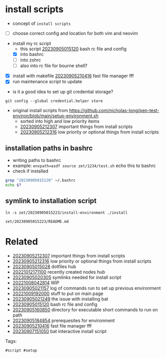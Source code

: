 # install scripts

- concept of `install scripts`
- [ ] choose correct config and location for both vim and neovim
- install my rc script
  - this script [20230905015120](/zet/20230905015120/README.md) bash rc file and config
  - [x] into bashrc
  - [ ] into zshrc
  - [ ] also into rc file for bourne shell?
- [x] install with makefile [20230905210416](/zet/20230905210416/README.md) fast file manager fff
- [x] run maintenance script to update

- is it a good idea to set up git credential storage?
```
git config --global credential.helper store
```

- original install scripts from https://github.com/nicholas-long/pen-test-environ/blob/main/setup-environment.sh
  - sorted into high and low priority items
  - [20230905212307](/zet/20230905212307/README.md) important things from install scripts
  - [20230905212316](/zet/20230905212316/README.md) low priority or optional things from install scripts

## installation paths in bashrc
- writing paths to bashrc
- example: `envpath=asdf source zet/1234/test.sh` echo this to bashrc
- check if installed
```bash
grep "20230905015120" ~/.bashrc
echo $?
```

## symlink to installation script
```
ln -s zet/20230905015223/install-environment ./install
```

` zet/20230905015223/README.md `

# Related

- [20230905212307](/zet/20230905212307/README.md) important things from install scripts
- [20230905212316](/zet/20230905212316/README.md) low priority or optional things from install scripts
- [20230905015028](/zet/20230905015028/README.md) dotfiles hub
- [20221012171100](/zet/20221012171100/README.md) recently created nodes hub
- [20230905020305](/zet/20230905020305/README.md) symlinks needed for install script
- [20221008042814](/zet/20221008042814/README.md) WIP
- [20230905021157](/zet/20230905021157/README.md) log of commands run to set up previous environment
- [20221009192000](/zet/20221009192000/README.md) stuff to put on main page
- [20230905021249](/zet/20230905021249/README.md) the issue with installing bat
- [20230905015120](/zet/20230905015120/README.md) bash rc file and config
- [20230905160850](/zet/20230905160850/README.md) directory for executable short commands to run on path
- [20230905184854](/zet/20230905184854/README.md) prerequesites for environment
- [20230905210416](/zet/20230905210416/README.md) fast file manager fff
- [20230907151050](/zet/20230907151050/README.md) bat interactive install script

Tags:

    #script #setup
